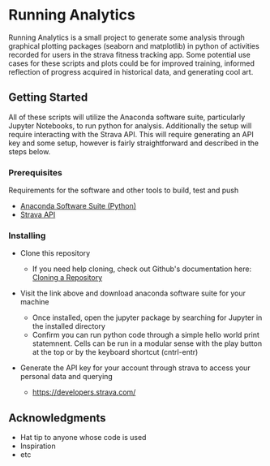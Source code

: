 # Running Analytics

Running Analytics is a small project to generate some analysis through graphical plotting packages (seaborn and matplotlib) in python of activities recorded for users in the strava fitness tracking app. Some potential use cases for these scripts and plots could be for improved training, informed reflection of progress acquired in historical data, and generating cool art.


## Getting Started

All of these scripts will utilize the Anaconda software suite, particularly Jupyter Notebooks, to run python for analysis.
Additionally the setup will require interacting with the Strava API. This will require generating an API key and some setup, however is fairly straightforward and described in the steps below.

### Prerequisites

Requirements for the software and other tools to build, test and push 
- [Anaconda Software Suite (Python)](https://www.anaconda.com/)
- [Strava API](https://developers.strava.com/)

### Installing

- Clone this repository 
    - If you need help cloning, check out Github's documentation here: [Cloning a Repository](https://docs.github.com/en/repositories/creating-and-managing-repositories/cloning-a-repository)
    
- Visit the link above and download anaconda software suite for your machine
    - Once installed, open the jupyter package by searching for Jupyter in the installed directory
    - Confirm you can run python code through a simple hello world print statemnent. Cells can be run in a modular sense with the play button at the top or by the keyboard shortcut (cntrl-entr)
    
- Generate the API key for your account through strava to access your personal data and querying
    - https://developers.strava.com/

<!-- ## Running the tests

Explain how to run the automated tests for this system

### Sample Tests

Explain what these tests test and why -->



<!-- ### Style test

Checks if the best practices and the right coding style has been used.



## Deployment

No additional deployment notes have been added for helping run this code on your local machine, however feel free to leave a comment on the issues page!

## Built With

  - [Contributor Covenant](https://www.contributor-covenant.org/) - Used
    for the Code of Conduct
  - [Creative Commons](https://creativecommons.org/) - Used to choose
    the license

## Contributing

Please read [CONTRIBUTING.md](CONTRIBUTING.md) for details on our code
of conduct, and the process for submitting pull requests to us.

## Versioning

We use [Semantic Versioning](http://semver.org/) for versioning. For the versions
available, see the [tags on this
repository](https://github.com/PurpleBooth/a-good-readme-template/tags).

## Authors

  - **Billie Thompson** - *Provided README Template* -
  - Samuel Dixon        - Used online references to analyze running results using python
    [PurpleBooth](https://github.com/PurpleBooth)

See also the list of
[contributors](https://github.com/PurpleBooth/a-good-readme-template/contributors)
who participated in this project.

## License

This project is licensed under the [CC0 1.0 Universal](LICENSE.md)
Creative Commons License - see the [LICENSE.md](LICENSE.md) file for
details
-->

## Acknowledgments

  - Hat tip to anyone whose code is used
  - Inspiration
  - etc
